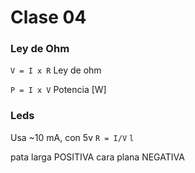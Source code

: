 # Clase 04
### Ley de Ohm

```V = I x R``` Ley de ohm

```P = I x V``` Potencia [W]

### Leds
Usa ~10 mA, con 5v ```R = I/V``` ```l```

pata larga POSITIVA
cara plana NEGATIVA
